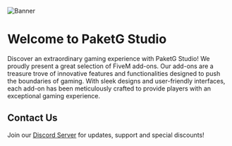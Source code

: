 ![Banner](https://i.imgur.com/wRiUfnw.png)

# Welcome to PaketG Studio

Discover an extraordinary gaming experience with PaketG Studio! We proudly present a great selection of FiveM add-ons. Our add-ons are a treasure trove of innovative features and functionalities designed to push the boundaries of gaming. With sleek designs and user-friendly interfaces, each add-on has been meticulously crafted to provide players with an exceptional gaming experience.

## Contact Us

Join our [Discord Server](https://discord.paketg.com) for updates, support and special discounts!
